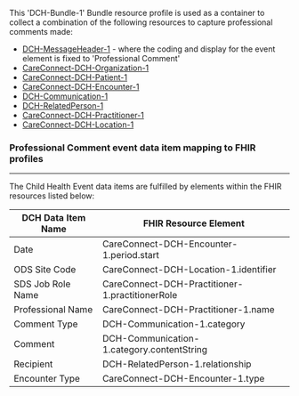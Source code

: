 This 'DCH-Bundle-1' Bundle resource profile is used as a container to collect a combination of the following resources to capture professional comments made:

- [DCH-MessageHeader-1] - where the coding and display for the event element is fixed to 'Professional Comment'
- [CareConnect-DCH-Organization-1]
- [CareConnect-DCH-Patient-1]
- [CareConnect-DCH-Encounter-1]
- [DCH-Communication-1]
- [DCH-RelatedPerson-1]
- [CareConnect-DCH-Practitioner-1]
- [CareConnect-DCH-Location-1]
                                                                                                   
### Professional Comment event data item mapping to FHIR profiles ###
----------
The Child Health Event data items are fulfilled by elements within the FHIR resources listed below:

| DCH Data Item Name | FHIR Resource Element                           |
|--------------------|-------------------------------------------------|
| Date               | CareConnect-DCH-Encounter-1.period.start        |
| ODS Site Code      | CareConnect-DCH-Location-1.identifier           |
| SDS Job Role Name  | CareConnect-DCH-Practitioner-1.practitionerRole |
| Professional Name  | CareConnect-DCH-Practitioner-1.name               |
| Comment Type       | DCH-Communication-1.category                    |
| Comment            | DCH-Communication-1.category.contentString      |
| Recipient          | DCH-RelatedPerson-1.relationship                |
| Encounter Type     | CareConnect-DCH-Encounter-1.type                |


[DCH-MessageHeader-1]:dch-messageheader-1.html
[CareConnect-DCH-Organization-1]:careconnect-organization-1.html
[CareConnect-DCH-Patient-1]:careconnect-dch-patient-1.html
[CareConnect-DCH-Encounter-1]:careconnect-dch-encounter-1.html
[CareConnect-DCH-Practitioner-1]:careconnect-practitioner-1.html
[CareConnect-DCH-Location-1]:careconnect-location-1.html
[DCH-Communication-1]:dch-communication-1.html
[DCH-RelatedPerson-1]:dch-relatedperson-1.html
